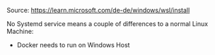 Source:
https://learn.microsoft.com/de-de/windows/wsl/install

No Systemd service means a couple of differences to a normal Linux Machine:
* Docker needs to run on Windows Host

